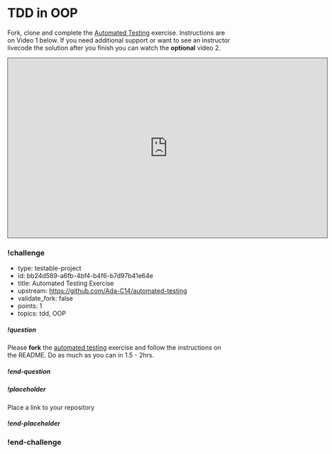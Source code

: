 # TDD in OOP

Fork, clone and complete the [Automated Testing](https://github.com/Ada-C14/automated-testing) exercise.  Instructions are on Video 1 below.  If you need additional support or want to see an instructor livecode the solution after you finish you can watch the **optional** video 2.


<iframe src="https://adaacademy.hosted.panopto.com/Panopto/Pages/Embed.aspx?pid=4bdfd725-3f21-4241-9412-ac3c005c30a7&autoplay=false&offerviewer=true&showtitle=true&showbrand=false&start=0&interactivity=all" height="405" width="720" style="border: 1px solid #464646;" allowfullscreen allow="autoplay"></iframe>

<!-- >>>>>>>>>>>>>>>>>>>>>> BEGIN CHALLENGE >>>>>>>>>>>>>>>>>>>>>> -->
<!-- Replace everything in square brackets [] and remove brackets  -->

### !challenge

* type: testable-project
* id: bb24d589-a6fb-4bf4-b4f6-b7d97b41e64e
* title: Automated Testing Exercise
* upstream: https://github.com/Ada-C14/automated-testing
* validate_fork: false
* points: 1
* topics: tdd, OOP

##### !question

Please **fork** the [automated testing](https://github.com/Ada-C14/automated-testing) exercise and follow the instructions on the README.  Do as much as you can in 1.5 - 2hrs.  

##### !end-question

##### !placeholder

Place a link to your repository 

##### !end-placeholder

<!-- other optional sections -->
<!-- !hint - !end-hint (markdown, users can see after a failed attempt) -->
<!-- !rubric - !end-rubric (markdown, instructors can see while scoring a checkpoint) -->
<!-- !explanation - !end-explanation (markdown, students can see after answering correctly) -->

### !end-challenge

<!-- ======================= END CHALLENGE ======================= -->
